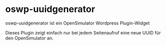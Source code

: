 # oswp-uuidgenerator
oswp-uuidgenerator ist ein OpenSimulator Wordpress Plugin-Widget 

Dieses Plugin zeigt einfach nur bei jedem Seitenaufruf eine neue UUID für den OpenSimulator an.

